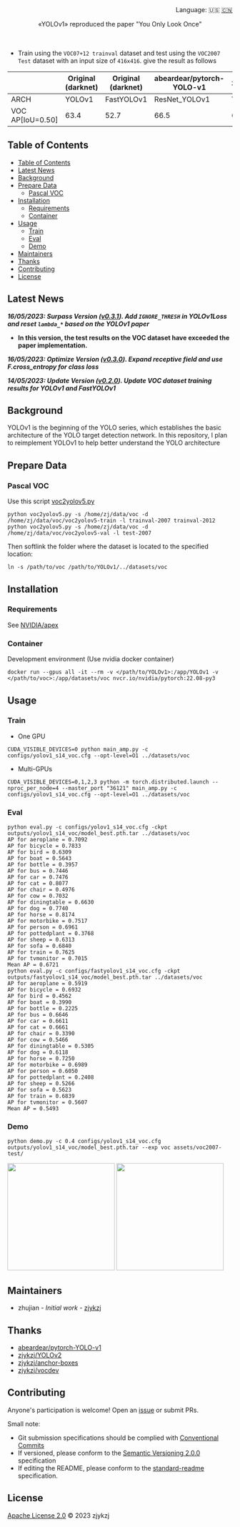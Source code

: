<div align="right">
  Language:
    🇺🇸
  <a title="Chinese" href="./README.zh-CN.md">🇨🇳</a>
</div>

<div align="center"><a title="" href="https://github.com/zjykzj/YOLOv1"><img align="center" src="./imgs/YOLOv1.png" alt=""></a></div>

<p align="center">
  «YOLOv1» reproduced the paper "You Only Look Once"
<br>
<br>
  <a href="https://github.com/RichardLitt/standard-readme"><img src="https://img.shields.io/badge/standard--readme-OK-green.svg?style=flat-square" alt=""></a>
  <a href="https://conventionalcommits.org"><img src="https://img.shields.io/badge/Conventional%20Commits-1.0.0-yellow.svg" alt=""></a>
  <a href="http://commitizen.github.io/cz-cli/"><img src="https://img.shields.io/badge/commitizen-friendly-brightgreen.svg" alt=""></a>
</p>

* Train using the `VOC07+12 trainval` dataset and test using the `VOC2007 Test` dataset with an input size of `416x416`. give the result as follows

<!-- <style type="text/css">
.tg  {border-collapse:collapse;border-spacing:0;}
.tg td{border-color:black;border-style:solid;border-width:1px;font-family:Arial, sans-serif;font-size:14px;
  overflow:hidden;padding:10px 5px;word-break:normal;}
.tg th{border-color:black;border-style:solid;border-width:1px;font-family:Arial, sans-serif;font-size:14px;
  font-weight:normal;overflow:hidden;padding:10px 5px;word-break:normal;}
.tg .tg-zkss{background-color:#FFF;border-color:inherit;color:#333;text-align:center;vertical-align:top}
.tg .tg-chko{background-color:#FFF;color:#1F2328;text-align:center;vertical-align:middle}
.tg .tg-baqh{text-align:center;vertical-align:top}
.tg .tg-fr9f{background-color:#FFF;border-color:inherit;color:#333;font-weight:bold;text-align:center;vertical-align:top}
.tg .tg-y5w1{background-color:#FFF;border-color:inherit;color:#00E;font-weight:bold;text-align:center;vertical-align:top}
.tg .tg-d5y0{background-color:#FFF;color:#1F2328;text-align:center;vertical-align:top}
.tg .tg-9y4h{background-color:#FFF;border-color:inherit;color:#1F2328;text-align:center;vertical-align:middle}
</style> -->
<table class="tg">
<thead>
  <tr>
    <th class="tg-fr9f"></th>
    <th class="tg-fr9f"><span style="font-style:normal">Original (darknet)</span></th>
    <th class="tg-y5w1">Original (darknet)</th>
    <th class="tg-y5w1">abeardear/pytorch-YOLO-v1</th>
    <th class="tg-baqh">zjykzj/YOLOv1(This)</th>
    <th class="tg-baqh">zjykzj/YOLOv1(This)</th>
    <th class="tg-baqh">zjykzj/YOLOv1(This)</th>
    <th class="tg-baqh">zjykzj/YOLOv1(This)</th>
  </tr>
</thead>
<tbody>
  <tr>
    <td class="tg-fr9f">ARCH</td>
    <td class="tg-zkss">YOLOv1</td>
    <td class="tg-zkss">FastYOLOv1</td>
    <td class="tg-zkss">ResNet_YOLOv1</td>
    <td class="tg-baqh"><span style="font-weight:400;font-style:normal">YOLOv1(S=14)</span></td>
    <td class="tg-chko">FastYOLOv1(S=14)</td>
    <td class="tg-baqh"><span style="font-weight:400;font-style:normal">YOLOv1</span></td>
    <td class="tg-d5y0">FastYOLOv1</td>
  </tr>
  <tr>
    <td class="tg-fr9f">VOC AP[IoU=0.50]</td>
    <td class="tg-zkss">63.4</td>
    <td class="tg-9y4h">52.7</td>
    <td class="tg-9y4h">66.5</td>
    <td class="tg-baqh">67.21</td>
    <td class="tg-baqh">54.93</td>
    <td class="tg-baqh">62.55</td>
    <td class="tg-baqh">50.46</td>
  </tr>
</tbody>
</table>

## Table of Contents

- [Table of Contents](#table-of-contents)
- [Latest News](#latest-news)
- [Background](#background)
- [Prepare Data](#prepare-data)
  - [Pascal VOC](#pascal-voc)
- [Installation](#installation)
  - [Requirements](#requirements)
  - [Container](#container)
- [Usage](#usage)
  - [Train](#train)
  - [Eval](#eval)
  - [Demo](#demo)
- [Maintainers](#maintainers)
- [Thanks](#thanks)
- [Contributing](#contributing)
- [License](#license)

## Latest News

***16/05/2023: Surpass Version ([v0.3.1](https://github.com/zjykzj/YOLOv1/releases/tag/v0.3.1)). Add `IGNORE_THRESH` in YOLOv1Loss and reset `lambda_*` based on the YOLOv1 paper***
  * **In this version, the test results on the VOC dataset have exceeded the paper implementation.**

***16/05/2023: Optimize Version ([v0.3.0](https://github.com/zjykzj/YOLOv1/releases/tag/v0.3.0)). Expand receptive field and use F.cross_entropy for class loss***

***14/05/2023: Update Version ([v0.2.0](https://github.com/zjykzj/YOLOv1/releases/tag/v0.2.0)). Update VOC dataset training results for YOLOv1 and FastYOLOv1***

## Background

YOLOv1 is the beginning of the YOLO series, which establishes the basic architecture of the YOLO target detection network. In this repository, I plan to reimplement YOLOv1 to help better understand the YOLO architecture

## Prepare Data

### Pascal VOC

Use this script [voc2yolov5.py](https://github.com/zjykzj/vocdev/blob/master/py/voc2yolov5.py)

```shell
python voc2yolov5.py -s /home/zj/data/voc -d /home/zj/data/voc/voc2yolov5-train -l trainval-2007 trainval-2012
python voc2yolov5.py -s /home/zj/data/voc -d /home/zj/data/voc/voc2yolov5-val -l test-2007
```

Then softlink the folder where the dataset is located to the specified location:

```shell
ln -s /path/to/voc /path/to/YOLOv1/../datasets/voc
```

## Installation

### Requirements

See [NVIDIA/apex](https://github.com/NVIDIA/apex)

### Container

Development environment (Use nvidia docker container)

```shell
docker run --gpus all -it --rm -v </path/to/YOLOv1>:/app/YOLOv1 -v </path/to/voc>:/app/datasets/voc nvcr.io/nvidia/pytorch:22.08-py3
```

## Usage

### Train

* One GPU

```shell
CUDA_VISIBLE_DEVICES=0 python main_amp.py -c configs/yolov1_s14_voc.cfg --opt-level=O1 ../datasets/voc
```

* Multi-GPUs

```shell
CUDA_VISIBLE_DEVICES=0,1,2,3 python -m torch.distributed.launch --nproc_per_node=4 --master_port "36121" main_amp.py -c configs/yolov1_s14_voc.cfg --opt-level=O1 ../datasets/voc
```

### Eval

```shell
python eval.py -c configs/yolov1_s14_voc.cfg -ckpt outputs/yolov1_s14_voc/model_best.pth.tar ../datasets/voc
AP for aeroplane = 0.7092                                                                                                                                                                                          
AP for bicycle = 0.7833                                                                                                                                                                                            
AP for bird = 0.6309                                                                                                                                                                                               
AP for boat = 0.5643                                                                                                                                                                                               
AP for bottle = 0.3957                                                                                                                                                                                             
AP for bus = 0.7446
AP for car = 0.7476
AP for cat = 0.8077
AP for chair = 0.4976
AP for cow = 0.7032
AP for diningtable = 0.6630
AP for dog = 0.7740
AP for horse = 0.8174
AP for motorbike = 0.7517
AP for person = 0.6961
AP for pottedplant = 0.3768
AP for sheep = 0.6313
AP for sofa = 0.6840
AP for train = 0.7625
AP for tvmonitor = 0.7015
Mean AP = 0.6721
python eval.py -c configs/fastyolov1_s14_voc.cfg -ckpt outputs/fastyolov1_s14_voc/model_best.pth.tar ../datasets/voc
AP for aeroplane = 0.5919
AP for bicycle = 0.6932
AP for bird = 0.4562
AP for boat = 0.3990
AP for bottle = 0.2225
AP for bus = 0.6646
AP for car = 0.6611
AP for cat = 0.6661
AP for chair = 0.3390
AP for cow = 0.5466
AP for diningtable = 0.5305
AP for dog = 0.6118
AP for horse = 0.7250
AP for motorbike = 0.6989
AP for person = 0.6050
AP for pottedplant = 0.2408
AP for sheep = 0.5266
AP for sofa = 0.5623
AP for train = 0.6839
AP for tvmonitor = 0.5607
Mean AP = 0.5493
```

### Demo

```shell
python demo.py -c 0.4 configs/yolov1_s14_voc.cfg outputs/yolov1_s14_voc/model_best.pth.tar --exp voc assets/voc2007-test/
```

<p align="left"><img src="results/voc/000237.jpg" height="240"\>  <img src="results/voc/000386.jpg" height="240"\></p>

## Maintainers

* zhujian - *Initial work* - [zjykzj](https://github.com/zjykzj)

## Thanks

* [abeardear/pytorch-YOLO-v1](https://github.com/abeardear/pytorch-YOLO-v1)
* [zjykzj/YOLOv2](https://github.com/zjykzj/YOLOv2)
* [zjykzj/anchor-boxes](https://github.com/zjykzj/anchor-boxes)
* [zjykzj/vocdev](https://github.com/zjykzj/vocdev)

## Contributing

Anyone's participation is welcome! Open an [issue](https://github.com/zjykzj/YOLOv1/issues) or submit PRs.

Small note:

* Git submission specifications should be complied
  with [Conventional Commits](https://www.conventionalcommits.org/en/v1.0.0-beta.4/)
* If versioned, please conform to the [Semantic Versioning 2.0.0](https://semver.org) specification
* If editing the README, please conform to the [standard-readme](https://github.com/RichardLitt/standard-readme)
  specification.

## License

[Apache License 2.0](LICENSE) © 2023 zjykzj